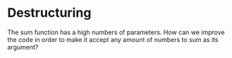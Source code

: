 # Destructuring

The sum function has a high numbers of parameters. How can we improve the code in order to make it accept any amount of numbers to sum as its argument?
